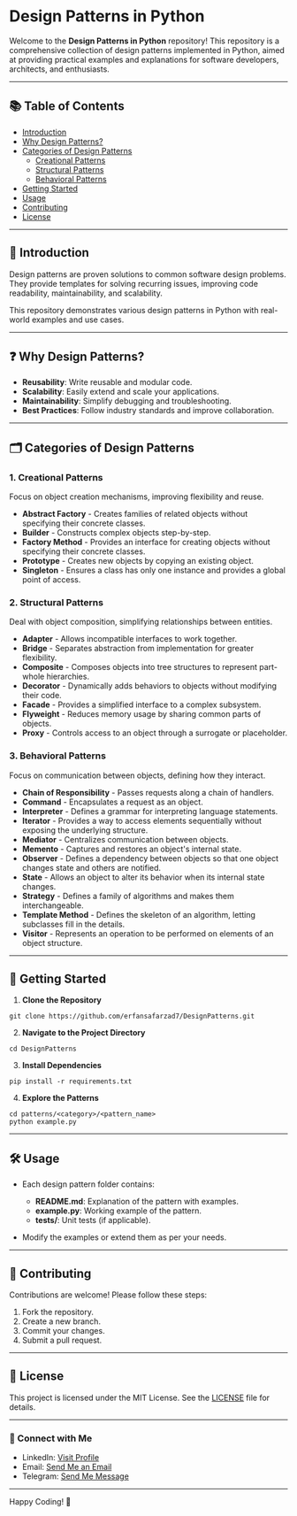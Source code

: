 # Design Patterns in Python

Welcome to the **Design Patterns in Python** repository! This repository is a comprehensive collection of design patterns implemented in Python, aimed at providing practical examples and explanations for software developers, architects, and enthusiasts.

---

## 📚 Table of Contents

- [Introduction](#introduction)
- [Why Design Patterns?](#why-design-patterns)
- [Categories of Design Patterns](#categories-of-design-patterns)
  - [Creational Patterns](#creational-patterns)
  - [Structural Patterns](#structural-patterns)
  - [Behavioral Patterns](#behavioral-patterns)
- [Getting Started](#getting-started)
- [Usage](#usage)
- [Contributing](#contributing)
- [License](#license)

---

## 🌟 Introduction

Design patterns are proven solutions to common software design problems. They provide templates for solving recurring issues, improving code readability, maintainability, and scalability.

This repository demonstrates various design patterns in Python with real-world examples and use cases.

---

## ❓ Why Design Patterns?

- **Reusability**: Write reusable and modular code.
- **Scalability**: Easily extend and scale your applications.
- **Maintainability**: Simplify debugging and troubleshooting.
- **Best Practices**: Follow industry standards and improve collaboration.

---

## 🗂 Categories of Design Patterns

### 1. Creational Patterns
Focus on object creation mechanisms, improving flexibility and reuse.

- **Abstract Factory** - Creates families of related objects without specifying their concrete classes.
- **Builder** - Constructs complex objects step-by-step.
- **Factory Method** - Provides an interface for creating objects without specifying their concrete classes.
- **Prototype** - Creates new objects by copying an existing object.
- **Singleton** - Ensures a class has only one instance and provides a global point of access.

### 2. Structural Patterns
Deal with object composition, simplifying relationships between entities.

- **Adapter** - Allows incompatible interfaces to work together.
- **Bridge** - Separates abstraction from implementation for greater flexibility.
- **Composite** - Composes objects into tree structures to represent part-whole hierarchies.
- **Decorator** - Dynamically adds behaviors to objects without modifying their code.
- **Facade** - Provides a simplified interface to a complex subsystem.
- **Flyweight** - Reduces memory usage by sharing common parts of objects.
- **Proxy** - Controls access to an object through a surrogate or placeholder.

### 3. Behavioral Patterns
Focus on communication between objects, defining how they interact.

- **Chain of Responsibility** - Passes requests along a chain of handlers.
- **Command** - Encapsulates a request as an object.
- **Interpreter** - Defines a grammar for interpreting language statements.
- **Iterator** - Provides a way to access elements sequentially without exposing the underlying structure.
- **Mediator** - Centralizes communication between objects.
- **Memento** - Captures and restores an object's internal state.
- **Observer** - Defines a dependency between objects so that one object changes state and others are notified.
- **State** - Allows an object to alter its behavior when its internal state changes.
- **Strategy** - Defines a family of algorithms and makes them interchangeable.
- **Template Method** - Defines the skeleton of an algorithm, letting subclasses fill in the details.
- **Visitor** - Represents an operation to be performed on elements of an object structure.

---

## 🚀 Getting Started

1. **Clone the Repository**
```
git clone https://github.com/erfansafarzad7/DesignPatterns.git
```
2. **Navigate to the Project Directory**
```
cd DesignPatterns
```
3. **Install Dependencies**
```
pip install -r requirements.txt
```
4. **Explore the Patterns**
```
cd patterns/<category>/<pattern_name>
python example.py
```

---

## 🛠 Usage

- Each design pattern folder contains:
  - **README.md**: Explanation of the pattern with examples.
  - **example.py**: Working example of the pattern.
  - **tests/**: Unit tests (if applicable).

- Modify the examples or extend them as per your needs.

---

## 🤝 Contributing

Contributions are welcome! Please follow these steps:
1. Fork the repository.
2. Create a new branch.
3. Commit your changes.
4. Submit a pull request.

---

## 📜 License

This project is licensed under the MIT License. See the [LICENSE](LICENSE) file for details.

---

### 🔗 Connect with Me
<!-- - GitHub: [Visit Profile](https://github.com/erfansafarzad7) -->
- LinkedIn: [Visit Profile](https://linkedin.com/in/erfansafarzad7)
- Email: [Send Me an Email](mailto:erfansafarzad7@gmail.com)
- Telegram: [Send Me Message](https://t.me/erfansafarzad7)

---

Happy Coding! 🎉

